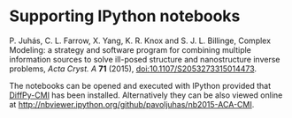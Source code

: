 # Supporting IPython notebooks

P. Juhás, C. L. Farrow, X. Yang, K. R. Knox and S. J. L. Billinge,
Complex Modeling: a strategy and software program for combining multiple
information sources to solve ill-posed structure and nanostructure inverse
problems, *Acta Cryst. A* **71** (2015),
[doi:10.1107/S2053273315014473](http://dx.doi.org/10.1107/S2053273315014473).

The notebooks can be opened and executed with IPython provided that
[DiffPy-CMI](http://www.diffpy.org/products/diffpycmi/)
has been installed.  Alternatively they can be also viewed online at
http://nbviewer.ipython.org/github/pavoljuhas/nb2015-ACA-CMI.
